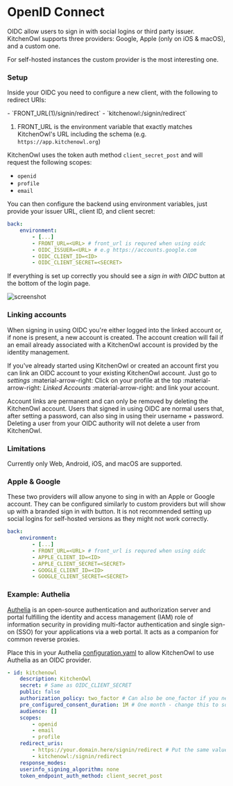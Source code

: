 # OpenID Connect

OIDC allow users to sign in with social logins or third party issuer. KitchenOwl supports three providers: Google, Apple (only on iOS & macOS), and a custom one.

For self-hosted instances the custom provider is the most interesting one.

### Setup
Inside your OIDC you need to configure a new client, with the following to redirect URIs:

<div class="annotate" markdown>
- `FRONT_URL(1)/signin/redirect` 
- `kitchenowl:/signin/redirect`
</div>

1. FRONT_URL is the environment variable that exactly matches KitchenOwl's URL including the schema (e.g. `https://app.kitchenowl.org`)

KitchenOwl uses the token auth method `client_secret_post` and will request the following scopes: 

- `openid`
- `profile`
- `email`

You can then configure the backend using environment variables, just provide your issuer URL, client ID, and client secret:

```yaml
back:
    environment:
        - [...]
        - FRONT_URL=<URL> # front_url is requred when using oidc
        - OIDC_ISSUER=<URL> # e.g https://accounts.google.com
        - OIDC_CLIENT_ID=<ID>
        - OIDC_CLIENT_SECRET=<SECRET>
```

If everything is set up correctly you should see a *sign in with OIDC* button at the bottom of the login page.

![screenshot](../img/screenshots/oidc_button.png)

### Linking accounts

When signing in using OIDC you're either logged into the linked account or, if none is present, a new account is created. The account creation will fail if an email already associated with a KitchenOwl account is provided by the identity management.

If you've already started using KitchenOwl or created an account first you can link an OIDC account to your existing KitchenOwl account. Just go to *settings* :material-arrow-right: Click on your profile at the top :material-arrow-right: *Linked Accounts* :material-arrow-right: and link your account.

Account links are permanent and can only be removed by deleting the KitchenOwl account. Users that signed in using OIDC are normal users that, after setting a password, can also sing in using their username + password. Deleting a user from your OIDC authority will not delete a user from KitchenOwl.


### Limitations
Currently only Web, Android, iOS, and macOS are supported.

### Apple & Google
These two providers will allow anyone to sing in with an Apple or Google account. They can be configured similarly to custom providers but will show up with a branded sign in with button.
It is not recommended setting up social logins for self-hosted versions as they might not work correctly.
```yaml
back:
    environment:
        - [...]
        - FRONT_URL=<URL> # front_url is requred when using oidc
        - APPLE_CLIENT_ID=<ID>
        - APPLE_CLIENT_SECRET=<SECRET>
        - GOOGLE_CLIENT_ID=<ID>
        - GOOGLE_CLIENT_SECRET=<SECRET>

```

### Example: Authelia

[Authelia](https://www.authelia.com/) is an open-source authentication and authorization server and portal fulfilling the identity and access management (IAM) role of information security in providing multi-factor authentication and single sign-on (SSO) for your applications via a web portal. It acts as a companion for common reverse proxies.

Place this in your Authelia [configuration.yaml](https://www.authelia.com/configuration/prologue/introduction/) to allow KitchenOwl to use Authelia as an OIDC provider.

```yml
- id: kitchenowl
    description: KitchenOwl
    secret: # Same as OIDC_CLIENT_SECRET
    public: false
    authorization_policy: two_factor # Can also be one_factor if you need less security
    pre_configured_consent_duration: 1M # One month - change this to something you desire
    audience: []
    scopes:
        - openid
        - email
        - profile
    redirect_uris:
        - https://your.domain.here/signin/redirect # Put the same value as FRONT_URL, appended with /signin/redirect
        - kitchenowl:/signin/redirect
    response_modes:
    userinfo_signing_algorithm: none
    token_endpoint_auth_method: client_secret_post
```
